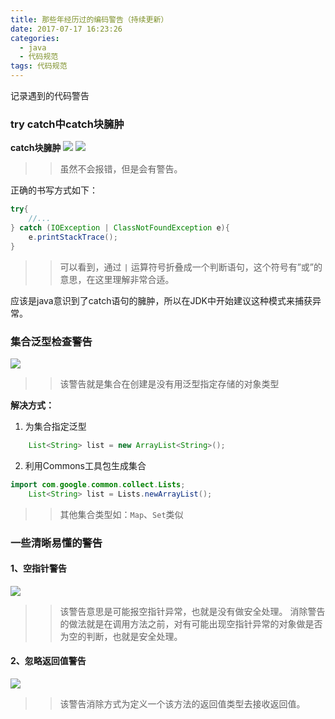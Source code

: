 ```yaml
---
title: 那些年经历过的编码警告（持续更新）
date: 2017-07-17 16:23:26
categories: 
  - java
  - 代码规范
tags: 代码规范
---
```

记录遇到的代码警告
<!-- more -->
### try catch中catch块臃肿
**catch块臃肿**
![](http://ot87uvd34.bkt.clouddn.com/1499995978560.jpg)
![](http://ot87uvd34.bkt.clouddn.com/1499995978561.jpg)
>>虽然不会报错，但是会有警告。

正确的书写方式如下：

```java
try{
	//...
} catch (IOException | ClassNotFoundException e){
	e.printStackTrace();
}
```

>>可以看到，通过 `|` 运算符号折叠成一个判断语句，这个符号有”或”的意思，在这里理解非常合适。

应该是java意识到了catch语句的臃肿，所以在JDK中开始建议这种模式来捕获异常。

### 集合泛型检查警告
![](http://ot87uvd34.bkt.clouddn.com/%E9%9B%86%E5%90%88%E6%B3%9B%E5%9E%8B%E6%A3%80%E6%9F%A5%E8%AD%A6%E5%91%8A.png)
>>该警告就是集合在创建是没有用泛型指定存储的对象类型

**解决方式：**
1. 为集合指定泛型
```java
	List<String> list = new ArrayList<String>();
```
2. 利用Commons工具包生成集合
```java
import com.google.common.collect.Lists;
	List<String> list = Lists.newArrayList();
```

>>其他集合类型如：`Map`、`Set`类似

### 一些清晰易懂的警告
#### 1、空指针警告
![](http://ot87uvd34.bkt.clouddn.com/%E7%A9%BA%E6%8C%87%E9%92%88%E8%AD%A6%E5%91%8A.png)
>>该警告意思是可能报空指针异常，也就是没有做安全处理。
消除警告的做法就是在调用方法之前，对有可能出现空指针异常的对象做是否为空的判断，也就是安全处理。

#### 2、忽略返回值警告
![](http://ot87uvd34.bkt.clouddn.com/%E5%BF%BD%E7%95%A5%E8%BF%94%E5%9B%9E%E5%80%BC%E8%AD%A6%E5%91%8A.png)
>>该警告消除方式为定义一个该方法的返回值类型去接收返回值。


